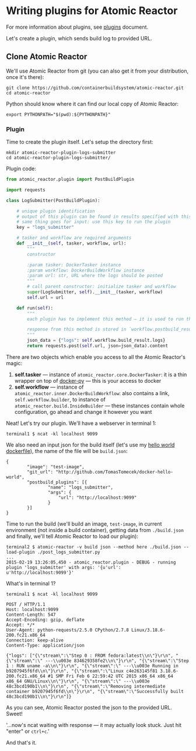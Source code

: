 Writing plugins for Atomic Reactor
==================================

For more information about plugins, see [plugins](https://github.com/containerbuildsystem/atomic-reactor/blob/master/docs/plugins.md) document.

Let's create a plugin, which sends build log to provided URL.

## Clone Atomic Reactor

We'll use Atomic Reactor from git (you can also get it from your distribution, once it's there):

```
git clone https://github.com/containerbuildsystem/atomic-reactor.git
cd atomic-reactor
```

Python should know where it can find our local copy of Atomic Reactor:

```
export PYTHONPATH="$(pwd):${PYTHONPATH}"
```

### Plugin

Time to create the plugin itself. Let's setup the directory first:

```
mkdir atomic-reactor-plugin-logs-submitter
cd atomic-reactor-plugin-logs-submitter/
```

Plugin code:

```python
from atomic_reactor.plugin import PostBuildPlugin

import requests

class LogSubmitter(PostBuildPlugin):

    # unique plugin identification
    # output of this plugin can be found in results specified with this key,
    # same thing goes for input: use this key to run the plugin
    key = "logs_submitter"

    # tasker and workflow are required arguments
    def __init__(self, tasker, workflow, url):
        """
        constructor

        :param tasker: DockerTasker instance
        :param workflow: DockerBuildWorkflow instance
        :param url: str, URL where the logs should be posted
        """
        # call parent constructor: initialize tasker and workflow
        super(LogSubmitter, self).__init__(tasker, workflow)
        self.url = url

    def run(self):
        """
        each plugin has to implement this method — it is used to run the plugin actually

        response from this method is stored in `workflow.postbuild_results[self.key]`
        """
        json_data = {"logs": self.workflow.build_result.logs}
        return requests.post(self.url, json=json_data).content
```

There are two objects which enable you access to all the Atomic Reactor's magic:

1. **self.tasker** — instance of `atomic_reactor.core.DockerTasker`: it is a thin wrapper on top of [docker-py](https://github.com/docker/docker-py) — this is your access to docker
2. **self.workflow** — instance of `atomic_reactor.inner.DockerBuildWorkflow`: also contains a link, `self.workflow.builder`, to instance of `atomic_reactor.build.InsideBuilder` — these instances contain whole configuration, go ahead and change it however you want

Neat! Let's try our plugin. We'll have a webserver in terminal 1:

```
terminal1 $ ncat -kl localhost 9099
```

We also need an input json for the build itself (let's use my [hello world dockerfile](http://github.com/TomasTomecek/docker-hello-world)), the name of the file will be `build.json`:

```
{
        "image": "test-image",
        "git_url": "http://github.com/TomasTomecek/docker-hello-world",
        "postbuild_plugins": [{
                "name": "logs_submitter",
                "args": {
                    "url": "http://localhost:9099"
                }
        }]
}
```

Time to run the build (we'll build an image, `test-image`, in current environment (not inside a build container), getting data from `./build.json` and finally, we'll tell Atomic Reactor to load our plugin):

```
terminal2 $ atomic-reactor -v build json --method here ./build.json --load-plugin ./post_logs_submitter.py
...
2015-02-19 13:26:05,450 - atomic_reactor.plugin - DEBUG - running plugin 'logs_submitter' with args: '{u'url': u'http://localhost:9099'}'
```

What's in terminal 1?

```
terminal1 $ ncat -kl localhost 9099

POST / HTTP/1.1
Host: localhost:9099
Content-Length: 547
Accept-Encoding: gzip, deflate
Accept: */*
User-Agent: python-requests/2.5.0 CPython/2.7.8 Linux/3.18.6-200.fc21.x86_64
Connection: keep-alive
Content-Type: application/json

{"logs": ["{\"stream\":\"Step 0 : FROM fedora:latest\\n\"}\r\n", "{\"stream\":\" ---\\u003e 834629358fe2\\n\"}\r\n", "{\"stream\":\"Step 1 : RUN uname -a\\n\"}\r\n", "{\"stream\":\" ---\\u003e Running in b9207945f6fd\\n\"}\r\n", "{\"stream\":\"Linux c4e263145f81 3.18.6-200.fc21.x86_64 #1 SMP Fri Feb 6 22:59:42 UTC 2015 x86_64 x86_64 x86_64 GNU/Linux\\n\"}\r\n", "{\"stream\":\" ---\\u003e 48c3bcd190b1\\n\"}\r\n", "{\"stream\":\"Removing intermediate container b9207945f6fd\\n\"}\r\n", "{\"stream\":\"Successfully built 48c3bcd190b1\\n\"}\r\n"]}
```

As you can see, Atomic Reactor posted the json to the provided URL. Sweet!

'...now's ncat waiting with response — it may actually look stuck. Just hit "enter" or `ctrl+c`.'


And that's it.

